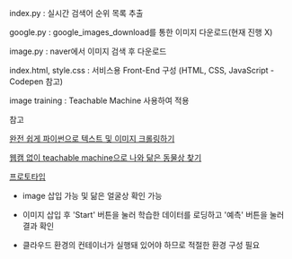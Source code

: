index.py : 실시간 검색어 순위 목록 추출

google.py : google_images_download를 통한 이미지 다운로드(현재 진행 X)

image.py : naver에서 이미지 검색 후 다운로드

index.html, style.css : 서비스용 Front-End 구성 (HTML, CSS, JavaScript - Codepen 참고)

image training : Teachable Machine 사용하여 적용

참고

[완전 쉽게 파이썬으로 텍스트 및 이미지 크롤링하기](https://youtu.be/ZTJjW7XuHIY)

[웹캠 없이 teachable machine으로 나와 닮은 동물상 찾기](https://youtu.be/OI3fZJHQF8Y)

[프로토타입](https://animalface-umrsr.run.goorm.io/AnimalFace/index.html)

- image 삽입 가능 및 닮은 얼굴상 확인 가능

- 이미지 삽입 후 'Start' 버튼을 눌러 학습한 데이터를 로딩하고 '예측' 버튼을 눌러 결과 확인

- 클라우드 환경의 컨테이너가 실행돼 있어야 하므로 적절한 환경 구성 필요
